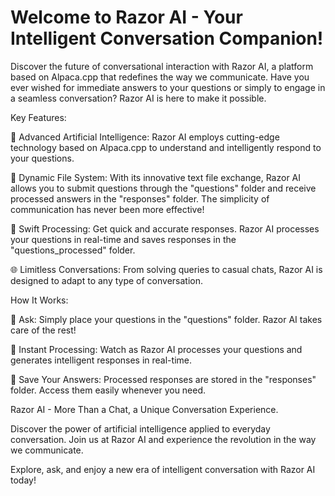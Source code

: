 # Welcome to Razor AI - Your Intelligent Conversation Companion!

Discover the future of conversational interaction with Razor AI, a platform based on Alpaca.cpp that redefines the way we communicate. Have you ever wished for immediate answers to your questions or simply to engage in a seamless conversation? Razor AI is here to make it possible.

Key Features:

🤖 Advanced Artificial Intelligence: Razor AI employs cutting-edge technology based on Alpaca.cpp to understand and intelligently respond to your questions.

📁 Dynamic File System: With its innovative text file exchange, Razor AI allows you to submit questions through the "questions" folder and receive processed answers in the "responses" folder. The simplicity of communication has never been more effective!

🔄 Swift Processing: Get quick and accurate responses. Razor AI processes your questions in real-time and saves responses in the "questions_processed" folder.

🌐 Limitless Conversations: From solving queries to casual chats, Razor AI is designed to adapt to any type of conversation.

How It Works:

📂 Ask: Simply place your questions in the "questions" folder. Razor AI takes care of the rest!

🤯 Instant Processing: Watch as Razor AI processes your questions and generates intelligent responses in real-time.

💾 Save Your Answers: Processed responses are stored in the "responses" folder. Access them easily whenever you need.

Razor AI - More Than a Chat, a Unique Conversation Experience.

Discover the power of artificial intelligence applied to everyday conversation. Join us at Razor AI and experience the revolution in the way we communicate.

Explore, ask, and enjoy a new era of intelligent conversation with Razor AI today!


